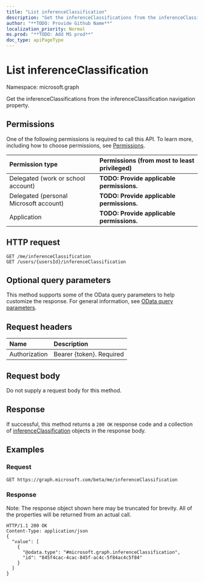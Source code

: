 ```yaml
---
title: "List inferenceClassification"
description: "Get the inferenceClassifications from the inferenceClassification navigation property."
author: "**TODO: Provide Github Name**"
localization_priority: Normal
ms.prod: "**TODO: Add MS prod**"
doc_type: apiPageType
---
```


# List inferenceClassification

Namespace: microsoft.graph

Get the inferenceClassifications from the inferenceClassification navigation property.

## Permissions
One of the following permissions is required to call this API. To learn more, including how to choose permissions, see [Permissions](/concepts/permissions-reference.md).

|Permission type|Permissions (from most to least privileged)|
|:---|:---|
|Delegated (work or school account)|**TODO: Provide applicable permissions.**|
|Delegated (personal Microsoft account)|**TODO: Provide applicable permissions.**|
|Application|**TODO: Provide applicable permissions.**|

## HTTP request
<!-- {
  "blockType": "ignored"
}
-->
``` http
GET /me/inferenceClassification
GET /users/{usersId}/inferenceClassification
```

## Optional query parameters
This method supports some of the OData query parameters to help customize the response. For general information, see [OData query parameters](/graph/query-parameters).

## Request headers
|Name|Description|
|:---|:---|
|Authorization|Bearer {token}. Required|

## Request body
Do not supply a request body for this method.

## Response
If successful, this method returns a `200 OK` response code and a collection of [inferenceClassification](../resources/inferenceclassification.md) objects in the response body.

## Examples

### Request
<!-- {
  "blockType": "request",
  "name": "get_inferenceclassification"
}
-->
``` http
GET https://graph.microsoft.com/beta/me/inferenceClassification
```

### Response
Note: The response object shown here may be truncated for brevity. All of the properties will be returned from an actual call.
<!-- {
  "blockType": "response",
  "truncated": true,
  "@odata.type": "collection(microsoft.graph.inferenceclassification)"
}
-->
``` http
HTTP/1.1 200 OK
Content-Type: application/json
{
  "value": [
    {
      "@odata.type": "#microsoft.graph.inferenceClassification",
      "id": "845f4cac-4cac-845f-ac4c-5f84ac4c5f84"
    }
  ]
}
```


